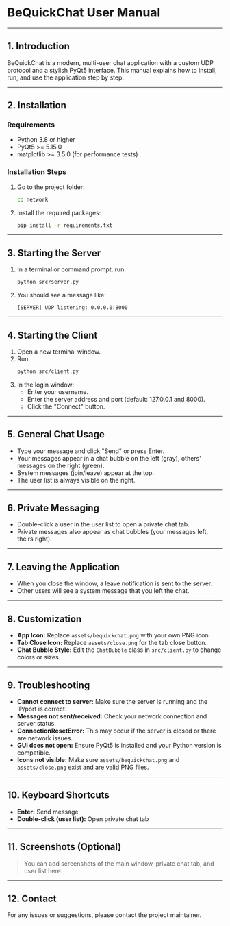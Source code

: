 # BeQuickChat User Manual

---

## 1. Introduction

BeQuickChat is a modern, multi-user chat application with a custom UDP protocol and a stylish PyQt5 interface. This manual explains how to install, run, and use the application step by step.

---

## 2. Installation

### Requirements
- Python 3.8 or higher
- PyQt5 >= 5.15.0
- matplotlib >= 3.5.0 (for performance tests)

### Installation Steps
1. Go to the project folder:
   ```bash
   cd network
   ```
2. Install the required packages:
   ```bash
   pip install -r requirements.txt
   ```

---

## 3. Starting the Server

1. In a terminal or command prompt, run:
   ```bash
   python src/server.py
   ```
2. You should see a message like:
   ```
   [SERVER] UDP listening: 0.0.0.0:8000
   ```

---

## 4. Starting the Client

1. Open a new terminal window.
2. Run:
   ```bash
   python src/client.py
   ```
3. In the login window:
   - Enter your username.
   - Enter the server address and port (default: 127.0.0.1 and 8000).
   - Click the "Connect" button.

---

## 5. General Chat Usage

- Type your message and click "Send" or press Enter.
- Your messages appear in a chat bubble on the left (gray), others' messages on the right (green).
- System messages (join/leave) appear at the top.
- The user list is always visible on the right.

---

## 6. Private Messaging

- Double-click a user in the user list to open a private chat tab.
- Private messages also appear as chat bubbles (your messages left, theirs right).

---

## 7. Leaving the Application

- When you close the window, a leave notification is sent to the server.
- Other users will see a system message that you left the chat.

---

## 8. Customization

- **App Icon:** Replace `assets/bequickchat.png` with your own PNG icon.
- **Tab Close Icon:** Replace `assets/close.png` for the tab close button.
- **Chat Bubble Style:** Edit the `ChatBubble` class in `src/client.py` to change colors or sizes.

---

## 9. Troubleshooting

- **Cannot connect to server:** Make sure the server is running and the IP/port is correct.
- **Messages not sent/received:** Check your network connection and server status.
- **ConnectionResetError:** This may occur if the server is closed or there are network issues.
- **GUI does not open:** Ensure PyQt5 is installed and your Python version is compatible.
- **Icons not visible:** Make sure `assets/bequickchat.png` and `assets/close.png` exist and are valid PNG files.

---

## 10. Keyboard Shortcuts

- **Enter:** Send message
- **Double-click (user list):** Open private chat tab

---

## 11. Screenshots (Optional)

> You can add screenshots of the main window, private chat tab, and user list here.

---

## 12. Contact

For any issues or suggestions, please contact the project maintainer. 